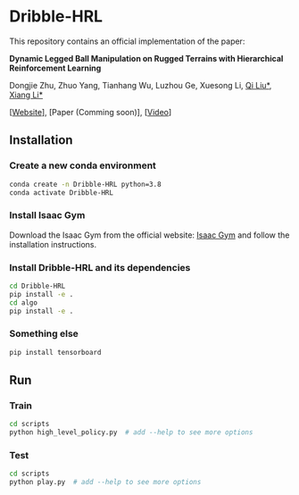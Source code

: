 # Dribble-HRL

This repository contains an official implementation of the paper:

**Dynamic Legged Ball Manipulation on Rugged Terrains with Hierarchical Reinforcement Learning**

Dongjie Zhu, Zhuo Yang, Tianhang Wu, Luzhou Ge, Xuesong Li, [Qi Liu*](https://liuqi8827.github.io), [Xiang Li*](https://sites.google.com/view/homepageoflixiang/home)

[[Website](https://xander-2077.github.io/Dribble_HRL/)], [Paper (Comming soon)], [[Video](https://youtu.be/7Hf6mCO0mZU)]

## Installation

### Create a new conda environment
   
```bash
conda create -n Dribble-HRL python=3.8
conda activate Dribble-HRL
```

### Install Isaac Gym

Download the Isaac Gym from the official website: [Isaac Gym](https://developer.nvidia.com/isaac-gym) and follow the installation instructions.

### Install Dribble-HRL and its dependencies

```bash
cd Dribble-HRL
pip install -e .
cd algo 
pip install -e .
```

### Something else
```bash
pip install tensorboard
```

## Run
### Train

```bash
cd scripts
python high_level_policy.py  # add --help to see more options
```

### Test

```bash
cd scripts
python play.py  # add --help to see more options
```



